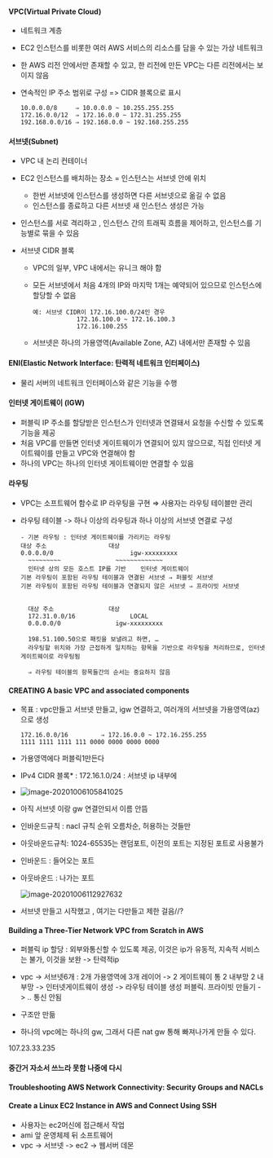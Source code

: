 #### VPC(Virtual Private Cloud)

- 네트워크 계층

- EC2 인스턴스를 비롯한 여러 AWS 서비스의 리소스를 담을 수 있는 가상 네트워크

- 한  AWS 리전 안에서만 존재할 수 있고, 한 리전에 만든 VPC는 다른 리전에서는 보이지 않음

- 연속적인 IP 주소 범위로 구성 => CIDR 블록으로 표시

  ~~~~
  10.0.0.0/8 	 ⇒ 10.0.0.0 ~ 10.255.255.255
  172.16.0.0/12  ⇒ 172.16.0.0 ~ 172.31.255.255
  192.168.0.0/16 ⇒ 192.168.0.0 ~ 192.168.255.255
  ~~~~

  

#### 서브넷(Subnet)

- VPC 내 논리 컨테이너
- EC2 인스턴스를 배치하는 장소 = 인스턴스는 서브넷 안에 위치
  - 한번 서브넷에 인스턴스를 생성하면 다른 서브넷으로 옮길 수 없음
  - 인스턴스를 종료하고 다른 서브넷 새 인스턴스 생성은 가능

- 인스턴스를 서로 격리하고 , 인스턴스 간의 트래픽 흐름을 제어하고, 인스턴스를 기능별로 묶을 수 있음

- 서브넷 CIDR 블록

  - VPC의 일부, VPC 내에서는 유니크 해야 함

  - 모든 서브넷에서 처음 4개의  IP와 마지막 1개는 예약되어 있으므로 인스턴스에 할당할 수 없음

    ~~~~
    예: 서브넷 CIDR이 172.16.100.0/24인 경우 
    			172.16.100.0 ~ 172.16.100.3 
    			172.16.100.255
    ~~~~

  - 서브넷은 하나의 가용영역(Available Zone, AZ) 내에서만 존재할 수 있음

    

#### ENI(Elastic Network Interface: 탄력적 네트워크 인터페이스)

- 물리 서버의 네트워크 인터페이스와 같은 기능을 수행

  

#### 인터넷 게이트웨이 (IGW)

- 퍼블릭 IP 주소를 할당받은 인스턴스가 인터넷과 연결돼서 요청을 수신할 수 있도록 기능을 제공
- 처음 VPC를 만들면 인터넷 게이트웨이가 연결되어 있지 않으므로, 직접 인터넷 게이트웨이를 만들고 VPC와 연결해야 함
- 하나의 VPC는 하나의 인터넷 게이트웨이만 연결할 수 있음

#### 라우팅

- VPC는 소프트웨어 함수로 IP 라우팅을 구현 ⇒ 사용자는 라우팅 테이블만 관리

- 라우팅 테이블 -> 하나 이상의 라우팅과 하나 이상의 서브넷 연결로 구성

  ~~~~
  - 기본 라우팅 : 인터넷 게이트웨이를 가리키는 라우팅
  대상 주소    				대상
  0.0.0.0/0     				igw-xxxxxxxxx
   	~~~~~~~~~				~~~~~~~~~~~~~
  	인터넷 상의 모든 호스트 IP를 기반	인터넷 게이트웨이
  기본 라우팅이 포함된 라우팅 테이블과 연결된 서브넷 ⇒ 퍼블릿 서브넷 
  기본 라우팅이 포함된 라우팅 테이블과 연결되지 않은 서브넷 ⇒ 프라이빗 서브넷
  
  
  	대상 주소				대상
  	172.31.0.0/16				LOCAL
  	0.0.0.0/0				igw-xxxxxxxxx
  
  	198.51.100.50으로 패킷을 보낼려고 하면, … 
  	라우팅할 위치와 가장 근접하게 일치하는 항목을 기반으로 라우팅을 처리하므로, 인터넷 게이트웨이로 라우팅됨
  
  	⇒ 라우팅 테이블의 항목들간의 순서는 중요하지 않음
  
  ~~~~

  

#### CREATING A basic VPC and associated components

- 목표 : vpc만들고 서브넷 만들고, igw 연결하고, 여러개의 서브넷을 가용영역(az)으로  생성

  ~~~~ 
  172.16.0.0/16 		⇒ 172.16.0.0 ~ 172.16.255.255
  1111 1111 1111 111 0000 0000 0000 0000
  
  ~~~~

- 가용영역에다 퍼블릭1만든다
- IPv4 CIDR 블록* : 172.16.1.0/24 : 서브넷 ip 내부에 
- ![image-20201006105841025](C:\Users\i\AppData\Roaming\Typora\typora-user-images\image-20201006105841025.png)

- 아직 서브넷 이랑  gw 연결안되서 이름 안뜸

-  인바운드규칙 : nacl 규칙 순위 오름차순, 허용하는 것들만 

-  아웃바운드규칙: 1024-65535는 랜덤포트, 이전의 포트는 지정된 포트로 사용불가

- 인바운드 : 들어오는 포트

- 아웃바운드 : 나가는 포트

  ![image-20201006112927632](C:\Users\i\AppData\Roaming\Typora\typora-user-images\image-20201006112927632.png)





- 서브넷 만들고 시작했고 , 여기는 다만들고 제한 걸음//?

#### Building a Three-Tier Network VPC from Scratch in AWS 

- 퍼블릭 ip 할당 : 외부와통신할 수 있도록 제공, 이것은 ip가 유동적, 지속적 서비스는 불가, 이것을 보완 -> 탄력적ip 

- vpc -> 서브넷6개 : 2개 가용영역에 3개 레이어 -> 2 게이트웨이 통 2 내부망 2 내부망 -> 인터넷게이트웨이 생성 -> 라우팅 테이블 생성 퍼블릭. 프라이빗 만들기 ->   .. 통신 안됨
- 구조만 만듦
- 하나의 vpc에는 하나의 gw,  그래서 다른 nat gw 통해 빠져나가게 만들 수 있다. 

107.23.33.235

#### 중간거 자소서 쓰느라 못함 나중에 다시

#### Troubleshooting AWS Network Connectivity: Security Groups and NACLs

#### Create a Linux EC2 Instance in AWS and Connect Using SSH

- 사용자는 ec2머신에 접근해서 작업
- ami 앞 운영체제 뒤 소프트웨어
- vpc -> 서브넷 -> ec2 -> 웹서버 데몬

